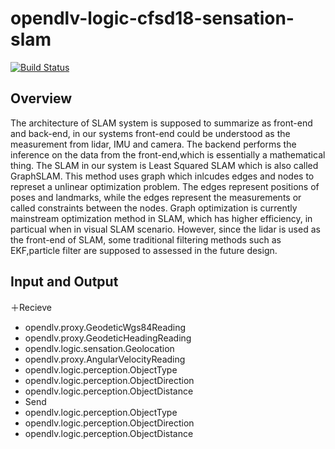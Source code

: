 # opendlv-logic-cfsd18-sensation-slam

[![Build Status](https://travis-ci.org/cfsd/opendlv-logic-cfsd18-sensation-slam.svg?branch=master)](https://travis-ci.org/cfsd/opendlv-logic-cfsd18-sensation-slam)
## Overview
The architecture of SLAM system is supposed to summarize as front-end and back-end, in our systems front-end could be understood as the measurement from lidar, IMU and camera. The backend performs the inference on the data from the front-end,which is essentially a mathematical thing. The SLAM in our system is Least Squared SLAM which is also called GraphSLAM. This method uses graph which inlcudes edges and nodes to represet a unlinear optimization problem. The edges represent positions of poses and landmarks, while the edges represent the measurements or called constraints between the nodes. Graph optimization is currently mainstream optimization method in SLAM, which has higher efficiency, in particual when in visual SLAM scenario. However, since the lidar is used as the front-end of SLAM, some traditional filtering methods such as EKF,particle filter are supposed to assessed in the future design.

## Input and Output
＋Recieve
 + opendlv.proxy.GeodeticWgs84Reading
 + opendlv.proxy.GeodeticHeadingReading
 + opendlv.logic.sensation.Geolocation
 + opendlv.proxy.AngularVelocityReading
 + opendlv.logic.perception.ObjectType
 + opendlv.logic.perception.ObjectDirection
 + opendlv.logic.perception.ObjectDistance
+ Send
 + opendlv.logic.perception.ObjectType
 + opendlv.logic.perception.ObjectDirection
 + opendlv.logic.perception.ObjectDistance
